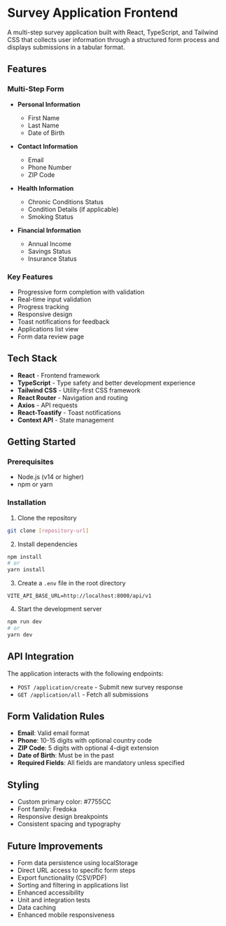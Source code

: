 # Survey Application Frontend

A multi-step survey application built with React, TypeScript, and Tailwind CSS that collects user information through a structured form process and displays submissions in a tabular format.

## Features

### Multi-Step Form
- **Personal Information**
  - First Name
  - Last Name
  - Date of Birth

- **Contact Information**
  - Email
  - Phone Number
  - ZIP Code

- **Health Information**
  - Chronic Conditions Status
  - Condition Details (if applicable)
  - Smoking Status

- **Financial Information**
  - Annual Income
  - Savings Status
  - Insurance Status

### Key Features
- Progressive form completion with validation
- Real-time input validation
- Progress tracking
- Responsive design
- Toast notifications for feedback
- Applications list view
- Form data review page

## Tech Stack

- **React** - Frontend framework
- **TypeScript** - Type safety and better development experience
- **Tailwind CSS** - Utility-first CSS framework
- **React Router** - Navigation and routing
- **Axios** - API requests
- **React-Toastify** - Toast notifications
- **Context API** - State management

## Getting Started

### Prerequisites
- Node.js (v14 or higher)
- npm or yarn

### Installation

1. Clone the repository
```bash
git clone [repository-url]
```

2. Install dependencies
```bash
npm install
# or
yarn install
```

3. Create a `.env` file in the root directory
```env
VITE_API_BASE_URL=http://localhost:8000/api/v1
```

4. Start the development server
```bash
npm run dev
# or
yarn dev
```


## API Integration

The application interacts with the following endpoints:

- `POST /application/create` - Submit new survey response
- `GET /application/all` - Fetch all submissions

## Form Validation Rules

- **Email**: Valid email format
- **Phone**: 10-15 digits with optional country code
- **ZIP Code**: 5 digits with optional 4-digit extension
- **Date of Birth**: Must be in the past
- **Required Fields**: All fields are mandatory unless specified

## Styling

- Custom primary color: #7755CC
- Font family: Fredoka
- Responsive design breakpoints
- Consistent spacing and typography

## Future Improvements

- Form data persistence using localStorage
- Direct URL access to specific form steps
- Export functionality (CSV/PDF)
- Sorting and filtering in applications list
- Enhanced accessibility
- Unit and integration tests
- Data caching
- Enhanced mobile responsiveness


